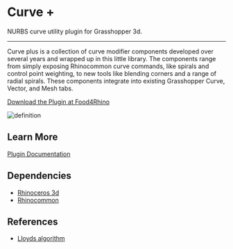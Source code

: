 # Curve +
NURBS curve utility plugin for Grasshopper 3d.

---

Curve plus is a collection of curve modifier components developed over several years and wrapped up in this little library. The components range from simply exposing Rhinocommon curve commands, like spirals and control point weighting, to new tools like blending corners and a range of radial spirals. These components integrate into existing Grasshopper Curve, Vector, and Mesh tabs.

[Download the Plugin at Food4Rhino](https://www.food4rhino.com/en/app/curve-0)

![definition](https://user-images.githubusercontent.com/25797596/158092733-e761ca7a-dfd3-4887-a63d-7b456b3c91a9.gif)

## Learn More
[Plugin Documentation](https://interopxyz.gitbook.io/curve-plus/)

## Dependencies
 - [Rhinoceros 3d](https://www.rhino3d.com/)
 - [Rhinocommon](https://www.nuget.org/packages/RhinoCommon/5.12.50810.13095)

## References
 - [Lloyds algorithm](https://en.wikipedia.org/wiki/Lloyd%27s_algorithm/)
